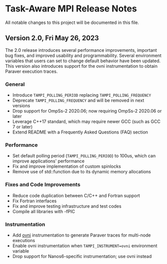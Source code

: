 # Task-Aware MPI Release Notes
All notable changes to this project will be documented in this file.


## Version 2.0, Fri May 26, 2023
The 2.0 release introduces several performance improvements, important bug fixes, and improved usability and programmability. Several environment variables that users can set to change default behavior have been updated. This version also introduces support for the ovni instrumentation to obtain Paraver execution traces.

### General
- Introduce `TAMPI_POLLING_PERIOD` replacing `TAMPI_POLLING_FREQUENCY`
- Deprecate `TAMPI_POLLING_FREQUENCY` and will be removed in next versions
- Drop support for OmpSs-2 2020.06; now requiring OmpSs-2 2020.06 or later
- Leverage C++17 standard, which may require newer GCC (such as GCC 7 or later)
- Extend README with a Frequently Asked Questions (FAQ) section

### Performance
- Set default polling period (`TAMPI_POLLING_PERIOD`) to 100us, which can improve applications' performance
- Fix and improve implementation of custom spinlocks
- Remove use of std::function due to its dynamic memory allocations

### Fixes and Code Improvements
- Reduce code duplication between C/C++ and Fortran support
- Fix Fortran interfaces
- Fix and improve testing infrastructure and test codes
- Compile all libraries with -fPIC

### Instrumentation
- Add [ovni](https://github.com/bsc-pm/ovni) instrumentation to generate Paraver traces for multi-node executions
- Enable ovni instrumentation when `TAMPI_INSTRUMENT=ovni` environment variable
- Drop support for Nanos6-specific instrumentation; use ovni instead
